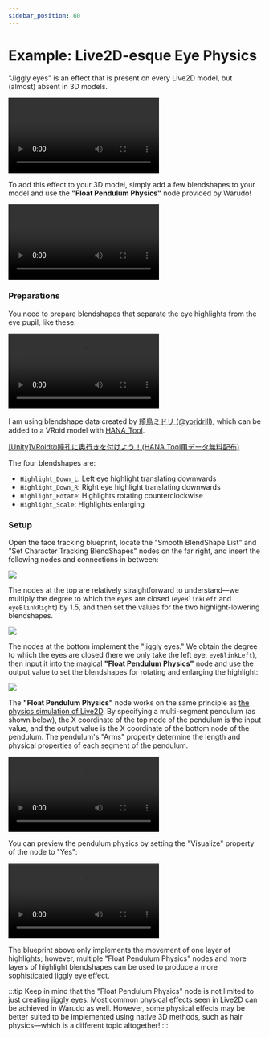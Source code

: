```yaml
---
sidebar_position: 60
---
```


# Example: Live2D-esque Eye Physics

"Jiggly eyes" is an effect that is present on every Live2D model, but (almost) absent in 3D models.

<div className="video-box"><video loop controls src="https://user-images.githubusercontent.com/3406505/196832326-e54d9982-92dc-4046-83f2-9b156bb243d4.mp4" />
<p>Source：<a href="https://twitter.com/mauracoma/status/1441799850048176138" target="_blank">https://twitter.com/mauracoma/status/1441799850048176138</a></p>
</div>

To add this effect to your 3D model, simply add a few blendshapes to your model and use the **"Float Pendulum Physics"** node provided by Warudo!

<div className="video-box"><video controls loop src="https://user-images.githubusercontent.com/3406505/196832672-049792b0-1bbf-46ec-8ed9-7f5989eb4166.mp4" />
Because I'm not a modeler, I've only created one layer of highlight blendshapes here. Just like in Live2D, the more layers you have, the better the effect!
</div>

### Preparations

You need to prepare blendshapes that separate the eye highlights from the eye pupil, like these:

<div className="video-box"><video loop controls src="https://user-images.githubusercontent.com/3406505/196832935-946222b5-e9a3-4efa-b9dc-7bdd04b9a3f2.mp4" /></div>

I am using blendshape data created by [頼鳥ミドリ (@yoridrill)](https://twitter.com/yoridrill), which can be added to a VRoid model with [HANA\_Tool](https://booth.pm/en/items/2604269).

<a href="https://note.com/yoridrill/n/nfc15a0760a26" target="_blank">
<div className="file-box">
<p>
[Unity]VRoidの瞳孔に奥行きを付けよう！(HANA Tool用データ無料配布)
</p></div>
</a>

The four blendshapes are:

* `Highlight_Down_L`: Left eye highlight translating downwards
* `Highlight_Down_R`: Right eye highlight translating downwards
* `Highlight_Rotate`: Highlights rotating counterclockwise
* `Highlight_Scale`: Highlights enlarging

### Setup

Open the face tracking blueprint, locate the "Smooth BlendShape List" and "Set Character Tracking BlendShapes" nodes on the far right, and insert the following nodes and connections in between:

![](/doc-img/en-blueprint-example-live2d-physics-1.webp)

The nodes at the top are relatively straightforward to understand—we multiply the degree to which the eyes are closed (`eyeBlinkLeft` and `eyeBlinkRight`) by 1.5, and then set the values for the two highlight-lowering blendshapes.

![](/doc-img/en-blueprint-example-live2d-physics-2.webp)

The nodes at the bottom implement the "jiggly eyes." We obtain the degree to which the eyes are closed (here we only take the left eye, `eyeBlinkLeft`), then input it into the magical **"Float Pendulum Physics"** node and use the output value to set the blendshapes for rotating and enlarging the highlight:

![](/doc-img/en-blueprint-example-live2d-physics-3.webp)

The **"Float Pendulum Physics"** node works on the same principle as [the physics simulation of Live2D](https://docs.live2d.com/en/cubism-editor-manual/physics-operation/). By specifying a multi-segment pendulum (as shown below), the X coordinate of the top node of the pendulum is the input value, and the output value is the X coordinate of the bottom node of the pendulum. The pendulum's "Arms" property determine the length and physical properties of each segment of the pendulum.


<div className="video-box"><video loop controls src="/doc-img/zh-blueprint-example-live2d-physics-video-4.mp4" />
<p>Source：<a href="https://docs.live2d.com/en/cubism-editor-manual/physical-operation-setting/" target="_blank">https://docs.live2d.com/en/cubism-editor-manual/physical-operation-setting/</a></p>
</div>

You can preview the pendulum physics by setting the "Visualize" property of the node to "Yes":

<div className="video-box"><video loop controls src="https://user-images.githubusercontent.com/3406505/196835467-8eec329f-176f-47ba-af4e-fb4d0c4361d6.mp4" /></div>

The blueprint above only implements the movement of one layer of highlights; however, multiple "Float Pendulum Physics" nodes and more layers of highlight blendshapes can be used to produce a more sophisticated jiggly eye effect.

:::tip
Keep in mind that the "Float Pendulum Physics" node is not limited to just creating jiggly eyes. Most common physical effects seen in Live2D can be achieved in Warudo as well. However, some physical effects may be better suited to be implemented using native 3D methods, such as hair physics—which is a different topic altogether!
:::

